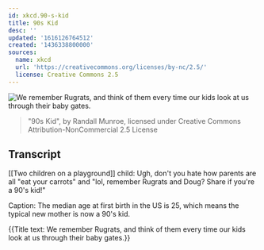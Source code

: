 ```yaml
---
id: xkcd.90-s-kid
title: 90s Kid
desc: ''
updated: '1616126764512'
created: '1436338800000'
sources:
  name: xkcd
  url: 'https://creativecommons.org/licenses/by-nc/2.5/'
  license: Creative Commons 2.5
---
```

![We remember Rugrats, and think of them every time our kids look at us through their baby gates.](https://imgs.xkcd.com/comics/90s_kid.png)
> "90s Kid", by Randall Munroe, licensed under Creative Commons Attribution-NonCommercial 2.5 License

## Transcript
[[Two children on a playground]]
child: Ugh, don't you hate how parents are all "eat your carrots" and "lol, remember Rugrats and Doug? Share if you're a 90's kid!"

Caption: The median age at first birth in the US is 25, which means the typical new mother is now a 90's kid.

{{Title text: We remember Rugrats, and think of them every time our kids look at us through their baby gates.}}
